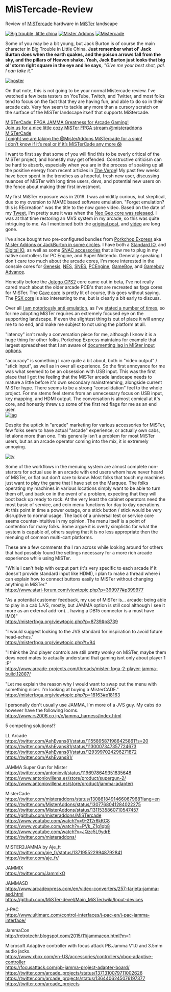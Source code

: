 # MiSTercade-Review
Review of [MiSTercade](https://misteraddons.com/products/mistercade) hardware in [MiSTer](https://github.com/MiSTer-devel/Main_MiSTer/wiki) landscape

[![Big trouble, little china](https://github.com/MAVProxyUser/MiSTercade-Review/blob/main/porkchopexpress.jpg)](https://www.imdb.com/title/tt0090728/characters/nm0000621)
[![Mister Addons](https://github.com/MAVProxyUser/MiSTercade-Review/blob/main/misteraddons.png)](https://misteraddons.com)
[![Mistercade](https://github.com/MAVProxyUser/MiSTercade-Review/blob/main/mistercade.jpg)](https://github.com/misteraddons/MiSTercade)<br>

Some of you may be a bit young, but Jack Burton is of course the main character in Big Trouble in Little China. **Just remember what ol' Jack Burton does when the earth quakes, and the poison arrows fall from the sky, and the pillars of Heaven shake. Yeah, Jack Burton just looks that big ol' storm right square in the eye and he says,** 
*"Give me your best shot, pal. I can take it."*<br>

[![poster](https://github.com/MAVProxyUser/MiSTercade-Review/blob/main/poster.jpg)](https://www.youtube.com/watch?v=592EiTD2Hgo)

On that note, this is not going to be your normal Mistercade review. I've watched a few beta testers on YouTube, Twitch, and Twitter, and most folks tend to focus on the fact that they are having fun, and able to do so in their arcade cab. Very few seem to tackle any more than a cursory scratch on the surface of the MiSTer landscape itself that supports MiStercade. <br>

[MiSTerCade: FPGA JAMMA Greatness for Arcade Gaming!](https://www.youtube.com/watch?v=9-212r6kKC8)<br>
[Join us for a nice little cozy MiSTer FPGA stream @misteraddons MiSTerCade](https://www.youtube.com/watch?v=yHAW0AfTomA)<br>
[Tonight we are taking the @MisterAddons MiSTercade for a spin!](https://twitter.com/EVAWINGZERO/status/1368972349387776000)<br>
[I don’t know if it’s real or if it’s MiSTerCade any more 😱](https://twitter.com/ScarletSprites/status/1355950337778196487)<br>

I want to first say that some of you will find this to be overly critical of the MiSTer project, and honestly may get offended. Constructive criticism can be hard to absorb, especially when you are
in the process of soaking up all the positive energy from recent articles in [The Verge](https://www.theverge.com/22323002/mister-fpga-project-retro-computer-console-early-pc)! My past few weeks have been spent in the trenches as a hopeful, fresh new user, discussing nuances of MiSTer with long time users, devs, and potential new users on the fence about making their first investment. 

My first MiSTer exposure was in 2019. I was admiditly curious, but skeptical, due to my oversion to MAME based software emulation. "Forget emulation? this is REcreation" was the title to the now gone video. 
Based on the date of my [Tweet](https://twitter.com/d0tslash/status/1167069959291379712), I'm pretty sure it was when the [Neo Geo core was relesaed](https://www.youtube.com/watch?v=tcja7Cppiq0). I was at that time restoring an MVS system in my arcade, so this was quite intriguing to me. As I mentioned both the [original post](https://www.reddit.com/r/fpgagaming/comments/d2hasc/neogeo_core_on_mister_fpga_sd_ram_limits_pushed/ezx6ecj/?utm_source=reddit&utm_medium=web2x&context=3), and [video](https://www.youtube.com/watch?v=LZoXP0Uww80) are long gone.

I've since bought two pre-configured bundles from [Porkchop Express](https://twitter.com/MisterAddons) aka [Mister Addons or JackBurton in some circles](https://www.atari-forum.com/viewtopic.php?t=33613). I have both a [Standard IO](https://misteraddons.com/products/io-board-v6-1-with-heatsink), and [Digital IO](https://misteraddons.com/products/io-digital-board-v1-2-with-heatsink), as well as some [SNAC accessories](https://misterfpga.co.uk/product/snac-controller-adapters-pcb-set/) that allow me to plug in my native controllers for PC Engine, and Super Nintendo. Generally speaking I don't care too much about the arcade cores, I'm more interested in the console 
cores for [Genesis](https://github.com/MiSTer-devel/Genesis_MiSTer), [NES](https://github.com/MiSTer-devel/NES_MiSTer), [SNES](https://github.com/MiSTer-devel/SNES_MiSTer), [PCEngine](https://github.com/MiSTer-devel/TurboGrafx16_MiSTer), [GameBoy](https://github.com/MiSTer-devel/Gameboy_MiSTer), and [Gameboy Advance](https://github.com/MiSTer-devel/GBA_MiSTer). 

Honestly before the [Jotego CPS2](https://www.patreon.com/topapate) core came out in beta, I've not really cared much about the older arcade PCB's that are recreated as fpga cores for MiSTer. The [Cave core](https://www.patreon.com/nullobject) is pretty lit of course, this goes without saying. The [PSX core](https://www.patreon.com/laxer3a) is also interesting to me, but is clearly a bit early to discuss. 

Over all [I am notoriously anti emulation](https://youtu.be/0U0dcHUY-5M?t=852), as I've [stated a number of times](https://youtu.be/OQGs_8J4a8c?t=2129), so for me adopting MiSTer requires an extremely focused eye on the supporting landscape. If even the slightest
thing is out of place it will annoy me to no end, and make me subject to not using the platform at all.  

"latency" isn't really a conversation piece for me, although I know it is a huge thing for other folks. Porkchop Express maintains for example that largest spreadsheet that I am aware of [documenting lag in MiSter input options](https://twitter.com/MisterAddons/status/1265071632382640131). 

"accuracy" is something I care quite a bit about, both in "video output" / "stick input", as well as in over all experience. So the first annoyance for me was what seemed to be an obsession with USB input. This was the first place that I got the feeling that the MiSTer arcade landscape needs to mature a little before it's own secondary mainstreaming, alongside current MiSTer hype. There seems to be a strong "consolidation" feel to the whole project. For me stems feel stems from an unnecessary focus on USB input, key mapping, and HDMI output. The conversation is almost comical at it's core, and honestly threw up some of the first red flags for me as an end user. <br>
[![lag](https://github.com/MAVProxyUser/MiSTercade-Review/blob/main/lag.png)](https://www.atari-forum.com/viewtopic.php?p=389051#p389051)


Despite the uptick in "arcade" marketing for various accessories for MiSTer, few folks seem to have actual "arcade" experience, or actually own cabs, let alone more than one. This generally isn't a problem for most MiSTer users, but as an arcade operator coming into the mix, it is extremely annoying. 

[![tv](https://github.com/MAVProxyUser/MiSTercade-Review/blob/main/tv.png)](https://www.atari-forum.com/viewtopic.php?p=399173#p399173)


Some of the workflows in the menuing system are almost complete non-starters for actual use in an arcade with end users whom have never heard of MiSTer, or flat out don't care to know. Most folks that touch my machines just want to play
the game that I have set on the Marquee. The folks operating my machines in various locations simply want to be able to turn them off, and back on in the event of a problem, expecting
that they will boot back up ready to rock. At the very least the cabinet operators need the most basic of service, and coin menu functions for day to day operations. At this point in
time a power outage, or a stick button / stick would be very disruptive to normal usage. The lack of a universal test or service core seems counter-intuitive in my opinion. The menu 
itself is a point of contention for many folks. Some argue it is overly simplistic for what the system is capable of, others saying that it is no less appropriate then the menuing of
common multi-cart platforms.  

These are a few comments tha I ran across while looking around for others that had possibly found the settings necessary for a more rich arcade experience while using MiSTer. 

"While i can't help with output part (it's very specific to each arcade if it doesn't provide standard input like HDMI), i plan to make a thread where i can explain how to connect buttons easily to MiSTer without changing anything in MiSTer." <br>
https://www.atari-forum.com/viewtopic.php?p=399977#p399977

"As a potential customer feedback, my use of MiSTer is... arcade: being able to play in a cab (JVS, mostly, but JAMMA option is still cool although I see it more as an external add-on)... having a DB15 connector is a must have IMO)" <br>
https://misterfpga.org/viewtopic.php?p=8739#p8739

"I would suggest looking to the JVS standard for inspiration to avoid future head-aches."<br>
https://misterfpga.org/viewtopic.php?t=94

"I think the 2nd player controls are still pretty wonky on MiSTer, maybe them devs need mates to actually understand that gaming isnt only about player 1 :P"<br>
https://www.arcade-projects.com/threads/mister-fpga-2-player-jamma-build.12887/

"Let me explain the reason why I would want to swap out the menu with something nicer. I'm looking at buying a MisterCADE." <br>
https://misterfpga.org/viewtopic.php?p=18163#p18163


I personally don't usually use JAMMA, I'm more of a JVS guy. My cabs do however have the following looms. <br>
https://www.rs2006.co.jp/e/jamma_harness/index.html

5 competing solutions!?

LL Arcade<br>
https://twitter.com/AshEvans81/status/1155895871986425861?s=20<br>
https://twitter.com/AshEvans81/status/1130007347357724673<br>
https://twitter.com/AshEvans81/status/1293997024296271872<br>
https://twitter.com/AshEvans81/

JAMMA Super Gun for Mister<br> 
https://twitter.com/antoniovil/status/1196978649351835648<br>
https://www.antoniovillena.es/store/product/supergun-2/ <br>
https://www.antoniovillena.es/store/product/jamma-adapter/ <br>

MisterCade<br> 
https://twitter.com/misteraddons/status/1308618491466067968?lang=en<br>
https://twitter.com/MisterAddons/status/1307768041284022275<br>
https://twitter.com/MisterAddons/status/1311535860710547457<br>
https://github.com/misteraddons/MiSTercade<br>
https://www.youtube.com/watch?v=9-212r6kKC8<br>
https://www.youtube.com/watch?v=PVk_Z1g1qb8<br>
https://www.youtube.com/watch?v=JQzc5L9ydrE<br>
https://twitter.com/misteraddons/

MISTER2JAMMA by Aje_ft<br> 
https://twitter.com/aje_fr/status/1371955229948792841<br>
https://twitter.com/aje_fr/

JAMMIX <br>
https://twitter.com/JammixO

JAMMASD<br>
https://www.arcadexpress.com/en/video-converters/257-tarjeta-jamma-asd.html<br>
https://github.com/MiSTer-devel/Main_MiSTer/wiki/Input-devices

J-PAC<br>
https://www.ultimarc.com/control-interfaces/j-pac-en/j-pac-jamma-interface/

JammaCon<br>
http://retrotechr.blogspot.com/2015/11/jammacon.html?m=1

Microsoft Adaptive controller with focus attack PB.Jamma V1.0 and 3.5mm audio jacks.<br>
https://www.xbox.com/en-US/accessories/controllers/xbox-adaptive-controller<br>
https://focusattack.com/pb-jamma-project-adapter-board/<br>
https://twitter.com/arcade_projects/status/1371310079711002626<br>
https://twitter.com/arcade_projects/status/1364406245076197377<br>
https://twitter.com/arcade_projects

